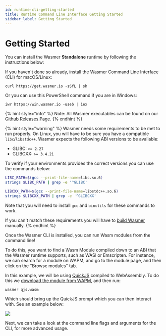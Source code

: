 ```yaml
---
id: runtime-cli-getting-started
title: Runtime Command Line Interface Getting Started
sidebar_label: Getting Started
---
```


# Getting Started

You can install the Wasmer **Standalone** runtime by following the instructions below:

If you haven't done so already, install the Wasmer Command Line Interface \(CLI\) for macOS/Linux:

```text
curl https://get.wasmer.io -sSfL | sh
```

Or you can use this PowerShell command if you are in Windows:

```text
iwr https://win.wasmer.io -useb | iex
```

{% hint style="info" %}
Note: All Wasmer executables can be found on our [Github Releases Page](https://github.com/wasmerio/wasmer/releases).
{% endhint %}

{% hint style="warning" %}
Wasmer needs some requirements to be met to run properly. On Linux, you will have to be sure you have a compatible 
`libc`/`libstdc++`. Wasmer expects the following ABI versions to be available:

* GLIBC: `>= 2.27`
* GLIBCXX: `>= 3.4.21`

To verify if your environments provides the correct versions you can use the commands below:

```bash
LIBC_PATH=$(gcc --print-file-name=libc.so.6)
strings $LIBC_PATH | grep -e '^GLIBC'

LIBCXX_PATH=$(gcc --print-file-name=libstdc++.so.6)
strings $LIBCXX_PATH | grep -e '^GLIBCXX'
```

Note that you will need to install `gcc` and `binutils` for these commands to work.

If you can't match these requirements you will have to [build Wasmer](./building-from-source/README.md) manually.
{% endhint %}

Once the Wasmer CLI is installed, you can run Wasm modules from the command line!

To do this, you want to find a Wasm Module compiled down to an ABI that the Wasmer runtime supports, such as WASI or Emscripten. For instance, we can search for a module on WAPM, and go to the module page, and then click on the "Browse modules" tab.

In this example, we will be using [QuickJS](https://wapm.io/package/quickjs) compiled to WebAssembly. To do this we [download the module from WAPM](https://wapm.io/package/quickjs#explore), and then run:

```text
wasmer qjs.wasm
```

Which should bring up the QuickJS prompt which you can then interact with. See an example below:

![](../../.gitbook/assets/screen-shot-2020-02-17-at-3.54.10-pm.png)

Next, we can take a look at the command line flags and arguments for the CLI, for more advanced usage.

